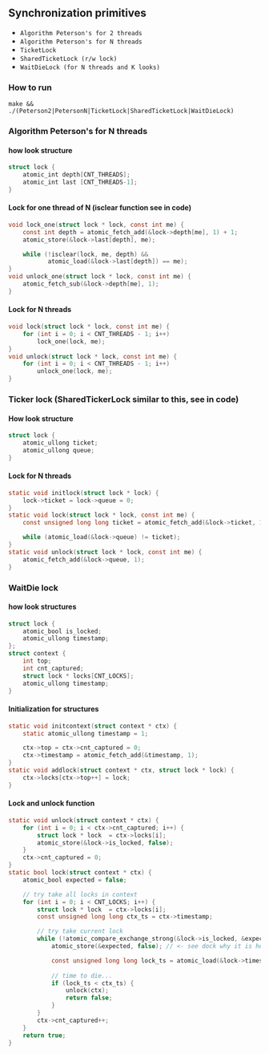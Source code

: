 ## Synchronization primitives
- `Algorithm Peterson's for 2 threads`
- `Algorithm Peterson's for N threads`
- `TicketLock`
- `SharedTicketLock (r/w lock)`
- `WaitDieLock (for N threads and K looks)`

### How to run
`make && ./(Peterson2|PetersonN|TicketLock|SharedTicketLock|WaitDieLock)`
### Algorithm Peterson's for N threads
#### how look structure
```c
struct lock {
    atomic_int depth[CNT_THREADS];
    atomic_int last [CNT_THREADS-1];
}
```
#### Lock for one thread of N (isclear function see in code)
```c
void lock_one(struct lock * lock, const int me) {
    const int depth = atomic_fetch_add(&lock->depth[me], 1) + 1;
    atomic_store(&lock->last[depth], me);

    while (!isclear(lock, me, depth) &&
           atomic_load(&lock->last[depth]) == me);
}
void unlock_one(struct lock * lock, const int me) {
    atomic_fetch_sub(&lock->depth[me], 1);
}
```
#### Lock for N threads
```c
void lock(struct lock * lock, const int me) {
    for (int i = 0; i < CNT_THREADS - 1; i++)
        lock_one(lock, me);
}
void unlock(struct lock * lock, const int me) {
    for (int i = 0; i < CNT_THREADS - 1; i++)
        unlock_one(lock, me);
}
```
### Ticker lock (SharedTickerLock similar to this, see in code)
#### How look structure 
```c
struct lock {
    atomic_ullong ticket;
    atomic_ullong queue;
} 
```
#### Lock for N threads 
```c
static void initlock(struct lock * lock) {
    lock->ticket = lock->queue = 0;
}
static void lock(struct lock * lock, const int me) {
    const unsigned long long ticket = atomic_fetch_add(&lock->ticket, 1);

    while (atomic_load(&lock->queue) != ticket);
}
static void unlock(struct lock * lock, const int me) {
    atomic_fetch_add(&lock->queue, 1);
}
```
### WaitDie lock
#### how look structures
```c
struct lock {
    atomic_bool is_locked;
    atomic_ullong timestamp;
};
struct context {
    int top;
    int cnt_captured;
    struct lock * locks[CNT_LOCKS];
    atomic_ullong timestamp;
}
```
#### Initialization for structures
```c
static void initcontext(struct context * ctx) {
    static atomic_ullong timestamp = 1;

    ctx->top = ctx->cnt_captured = 0;
    ctx->timestamp = atomic_fetch_add(&timestamp, 1);
}
static void addlock(struct context * ctx, struct lock * lock) {
    ctx->locks[ctx->top++] = lock;
}
```
#### Lock and unlock function
```c
static void unlock(struct context * ctx) {
    for (int i = 0; i < ctx->cnt_captured; i++) {
        struct lock * lock  = ctx->locks[i];
        atomic_store(&lock->is_locked, false);
    }
    ctx->cnt_captured = 0;
}
static bool lock(struct context * ctx) {
    atomic_bool expected = false;

    // try take all locks in context
    for (int i = 0; i < CNT_LOCKS; i++) {
        struct lock * lock  = ctx->locks[i];
        const unsigned long long ctx_ts = ctx->timestamp;

        // try take current lock
        while (!atomic_compare_exchange_strong(&lock->is_locked, &expected, true)) {
            atomic_store(&expected, false); // <- see dock why it is here

            const unsigned long long lock_ts = atomic_load(&lock->timestamp);
            
            // time to die...
            if (lock_ts < ctx_ts) {
                unlock(ctx);
                return false;
            }
        }
        ctx->cnt_captured++;
    }
    return true;
}
```
